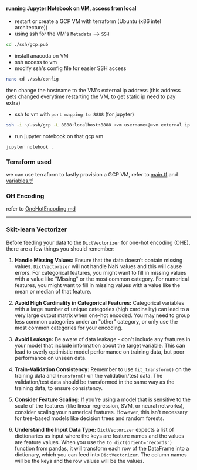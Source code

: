 
#### running Jupyter Notebook on VM, access from local
- restart or create a GCP VM with terraform (Ubuntu (x86 intel architecture))
- using ssh for the VM's `Metadata` --> `SSH`
```bash
cd ./ssh/gcp.pub
```
- install anacoda on VM
- ssh access to vm 
- modify ssh's config file for easier SSH access
```bash
nano cd ./ssh/config
```
then change the hostname to the VM's external ip address (this address gets changed everytime restarting the VM, to get static ip need to pay extra)
- ssh to vm with `port mapping to 8888` (for jupyter)
```bash
ssh -i ~/.ssh/gcp -L 8888:localhost:8888 <vm username>@<vm external ip address>
```
- run jupyter notebook on that gcp vm
```
jupyter notebook .
```

### Terraform used 
we can use terraform to fastly provision a GCP VM, refer to [main.tf](main.tf) and [variables.tf](variables.tf)

### OH Encoding
refer to [OneHotEncoding.md](OneHotEncoding.md)

---

### Skit-learn Vectorizer
Before feeding your data to the `DictVectorizer` for one-hot encoding (OHE), there are a few things you should remember:

1.  **Handle Missing Values:** Ensure that the data doesn't contain missing values. `DictVectorizer` will not handle NaN values and this will cause errors. For categorical features, you might want to fill in missing values with a value like "Missing" or the most common category. For numerical features, you might want to fill in missing values with a value like the mean or median of that feature.
    
2.  **Avoid High Cardinality in Categorical Features:** Categorical variables with a large number of unique categories (high cardinality) can lead to a very large output matrix when one-hot encoded. You may need to group less common categories under an "other" category, or only use the most common categories for your encoding.
    
3.  **Avoid Leakage:** Be aware of data leakage - don't include any features in your model that include information about the target variable. This can lead to overly optimistic model performance on training data, but poor performance on unseen data.
    
4.  **Train-Validation Consistency:** Remember to use `fit_transform()` on the training data and `transform()` on the validation/test data. The validation/test data should be transformed in the same way as the training data, to ensure consistency.
    
5.  **Consider Feature Scaling:** If you're using a model that is sensitive to the scale of the features (like linear regression, SVM, or neural networks), consider scaling your numerical features. However, this isn't necessary for tree-based models like decision trees and random forests.
    
6.  **Understand the Input Data Type:** `DictVectorizer` expects a list of dictionaries as input where the keys are feature names and the values are feature values. When you use the `to_dict(orient='records')` function from pandas, it will transform each row of the DataFrame into a dictionary, which you can feed into `DictVectorizer`. The column names will be the keys and the row values will be the values.

